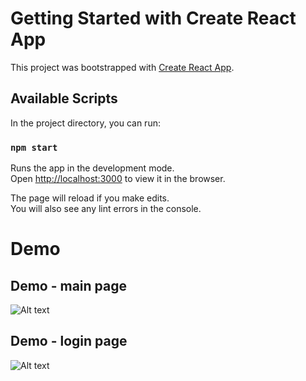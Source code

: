 # Getting Started with Create React App

This project was bootstrapped with [Create React App](https://github.com/facebook/create-react-app).

## Available Scripts

In the project directory, you can run:

### `npm start`

Runs the app in the development mode.\
Open [http://localhost:3000](http://localhost:3000) to view it in the browser.

The page will reload if you make edits.\
You will also see any lint errors in the console.

# Demo

## Demo - main page
![Alt text](https://github.com/engis/react-diary-app/blob/master/public/demo-main.png "Demo - main page")

## Demo - login page
![Alt text](https://github.com/engis/react-diary-app/blob/master/public/demo-login.png "Demo - login page")